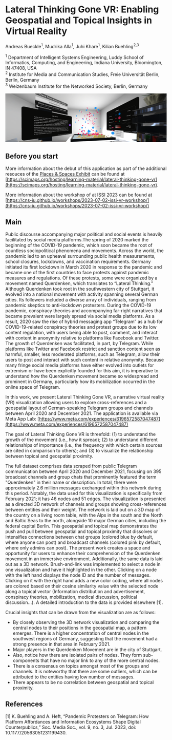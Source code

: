 # Lateral Thinking Gone VR: Enabling Geospatial and Topical Insights in Virtual Reality

Andreas Bueckle<sup>1</sup>, Mudrika Alla<sup>1</sup>, Juhi Khare<sup>1</sup>, Kilian Buehling<sup>2,3</sup>

<sup>1</sup> Department of Intelligent Systems Engineering, Luddy School of Informatics, Computing, and Engineering, Indiana University, Bloomington, IN 47408, USA\
<sup>2</sup> Institute for Media and Communication Studies, Freie Universität Berlin, Berlin, Germany\
<sup>3</sup> Weizenbaum Institute for the Networked Society, Berlin, Germany

<img src="images/hero.png">

## Before you start

More information about the debut of this application as part of the additional resouces of the [Places & Spaces Exhibit](https://scimaps.org/home) can be found at [https://scimaps.org/hosting/learning-material/lateral-thinking-gone-vr](https://scimaps.org/hosting/learning-material/lateral-thinking-gone-vr).

More information about the workshop of at ISSI 2023 can be found at [https://cns-iu.github.io/workshops/2023-07-02-issi-vr-workshop/](https://cns-iu.github.io/workshops/2023-07-02-issi-vr-workshop/)

## Main

Public discourse accompanying major political and social events is heavily facilitated by social media platforms.The spring of 2020 marked the beginning of the COVID-19 pandemic, which soon became the root of countless sociopolitical phenomena and movements. Across the world, the pandemic led to an upheaval surrounding public health measurements, school closures, lockdowns, and vaccination requirements. Germany initiated its first lockdown in March 2020 in response to the pandemic and became one of the first countries to face protests against pandemic measures and regulations. Of these protests, some were organized by a movement named Querdenken, which translates to “Lateral Thinking.” Although Querdenken took root in the southwestern city of Stuttgart, it evolved into a national movement with activity spanning several German cities. Its followers included a diverse array of individuals, ranging from pandemic skeptics to anti-lockdown protesters. During the COVID-19 pandemic, conspiracy theories and accompanying far-right narratives that became prevalent were largely spread via social media platforms. As a result, 2020 saw the rise of hybrid messaging app “Telegram” as a hub for COVID-19-related conspiracy theories and protest groups due to its low content regulation, with users being able to post, comment, and interact with content in anonymity relative to platforms like Facebook and Twitter. The growth of Querdenken was facilitated, in part, by Telegram. While platforms like Twitter and Facebook restrict and sanction content seen as harmful, smaller, less moderated platforms, such as Telegram, allow their users to post and interact with such content in relative anonymity. Because many fringe social media platforms have either evolved into outlets for extremism or have been explicitly founded for this aim, it is imperative to understand how the Querdenken movement became so widespread and prominent in Germany, particularly how its mobilization occurred in the online space of Telegram.

In this work, we present Lateral Thinking Gone VR, a narrative virtual reality (VR) visualization allowing users to explore cross-references and a geospatial layout of German-speaking Telegram groups and channels between April 2020 and December 2021. The application is available via Meta App Lab: [https://www.meta.com/experiences/6196572587047487](https://www.meta.com/experiences/6196572587047487)

The goal of Lateral Thinking Gone VR is threefold: (1) to understand the growth of the movement (i.e., how it spread); (2) to understand different relationships of importance (i.e., the frequency with which certain sources are cited in comparison to others); and (3) to visualize the relationship between topical and geospatial proximity.

The full dataset comprises data scraped from public Telegram communication between April 2020 and December 2021, focusing on 395 broadcast channels and group chats that prominently featured the term "Querdenken" in their name or description. In total, there were approximately 2.6 million messages exchanged within this network during this period. Notably, the data used for this visualization is specifically from February 2021; it has 46 nodes and 51 edges. The visualization is presented as a directed 3D network of channels and groups showing cross-references between entities and their weight. The network is laid out on a 3D map of the country on a living room table, with the Alps in the south and the North and Baltic Seas to the north, alongside 10 major German cities, including the federal capital Berlin. This geospatial and topical map demonstrates the push and pull between geospatial and topical proximity that dissolves or intensifies connections between chat groups (colored blue by default, where anyone can post) and broadcast channels (colored pink by default, where only admins can post). The present work creates a space and opportunity for users to enhance their comprehension of the Querdenken movement in an immersive environment. Additionally, the same data is laid out as a 3D network. Brush-and-link was implemented to select a node in one visualization and have it highlighted in the other. Clicking on a node with the left hand displays the node ID and the number of messages. Clicking on it with the right hand adds a new color coding, where all nodes are colored based on their cosine similarity value with the selected node along a topical vector (Information distribution and advertisement, conspiracy theories, mobilization, medical discussion, political discussion…). A detailed introduction to the data is provided elsewhere [1].

Crucial insights that can be drawn from the visualization are as follows:

- By closely observing the 3D network visualization and comparing the central nodes to their positions in the geospatial map, a pattern emerges. There is a higher concentration of central nodes in the southwest regions of Germany, suggesting that the movement had a strong presence in that area in February 2021.
- Major players in the Querdenken Movement are in the city of Stuttgart.
- Also, notice how there are isolated pairs of nodes. They form sub-components that have no major link to any of the more central nodes.
- There is a consensus on topics amongst most of the groups and channels. It is noteworthy that there are some outliers, which can be attributed to the entities having low number of messages.
- There appears to be no correlation between geospatial and topical proximity.

## References

[1] K. Buehling and A. Heft, “Pandemic Protesters on Telegram: How Platform Affordances and Information Ecosystems Shape Digital Counterpublics,” Soc. Media Soc., vol. 9, no. 3, Jul. 2023, doi: 10.1177/20563051231199430.
